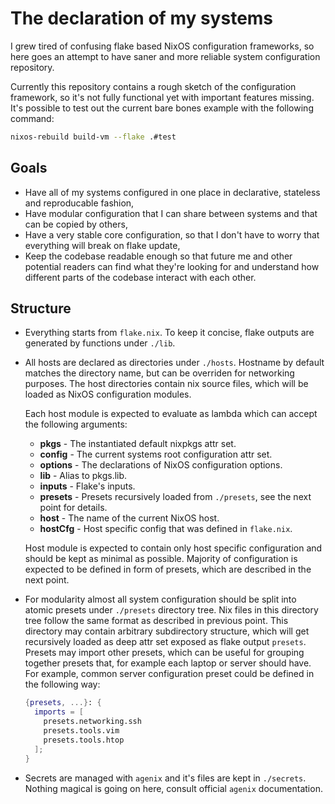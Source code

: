 # The declaration of my systems

I grew tired of confusing flake based NixOS configuration frameworks, so here goes an attempt to have saner and more reliable system configuration repository.

Currently this repository contains a rough sketch of the configuration framework, so it's not fully functional yet with important features missing.
It's possible to test out the current bare bones example with the following command:
```sh
nixos-rebuild build-vm --flake .#test
```

## Goals

* Have all of my systems configured in one place in declarative, stateless and reproducable fashion,
* Have modular configuration that I can share between systems and that can be copied by others,
* Have a very stable core configuration, so that I don't have to worry that everything will break on flake update,
* Keep the codebase readable enough so that future me and other potential readers can find what they're looking for and understand how different parts of the codebase interact with each other.

## Structure

* Everything starts from `flake.nix`.
  To keep it concise, flake outputs are generated by functions under `./lib`.
* All hosts are declared as directories under `./hosts`.
  Hostname by default matches the directory name, but can be overriden for networking purposes.
  The host directories contain nix source files, which will be loaded as NixOS configuration modules.

  Each host module is expected to evaluate as lambda which can accept the following arguments:

  * **pkgs** - The instantiated default nixpkgs attr set.
  * **config** - The current systems root configuration attr set.
  * **options** - The declarations of NixOS configuration options.
  * **lib** - Alias to pkgs.lib.
  * **inputs** - Flake's inputs.
  * **presets** - Presets recursively loaded from `./presets`, see the next point for details.
  * **host** - The name of the current NixOS host.
  * **hostCfg** - Host specific config that was defined in `flake.nix`.

  Host module is expected to contain only host specific configuration and should be kept as minimal as possible.
  Majority of configuration is expected to be defined in form of presets, which are described in the next point.

* For modularity almost all system configuration should be split into atomic presets under `./presets` directory tree.
  Nix files in this directory tree follow the same format as described in previous point.
  This directory may contain arbitrary subdirectory structure, which will get recursively loaded as deep attr set exposed as flake output `presets`.
  Presets may import other presets, which can be useful for grouping together presets that, for example each laptop or server should have.
  For example, common server configuration preset could be defined in the following way:

  ```nix
  {presets, ...}: {
    imports = [
      presets.networking.ssh
      presets.tools.vim
      presets.tools.htop
    ];
  }
  ```
* Secrets are managed with `agenix` and it's files are kept in `./secrets`.
  Nothing magical is going on here, consult official `agenix` documentation.
